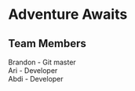 # Adventure Awaits 

## Team Members

Brandon - Git master  
Ari - Developer     
Abdi - Developer  


